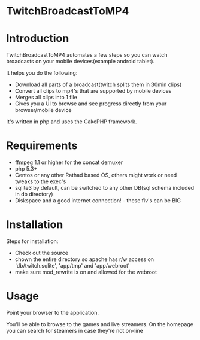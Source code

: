 TwitchBroadcastToMP4
====================

Introduction
=============
TwitchBroadcastToMP4 automates a few steps so you can watch broadcasts on your mobile devices(example android tablet).

It helps you do the following:
- Download all parts of a broadcast(twitch splits them in 30min clips)
- Convert all clips to mp4's that are supported by mobile devices
- Merges all clips into 1 file
- Gives you a UI to browse and see progress directly from your browser/mobile device

It's written in php and uses the CakePHP framework.

Requirements
============

- ffmpeg 1.1 or higher for the concat demuxer
- php 5.3+
- Centos or any other Rathad based OS, others might work or need tweaks to the exec's 
- sqlite3 by default, can be switched to any other DB(sql schema included in db directory)
- Diskspace and a good internet connection! - these flv's can be BIG

Installation
=============

Steps for installation:

- Check out the source
- chown the entire directory so apache has r/w access on 'db/twitch.sqlite', 'app/tmp' and 'app/webroot'
- make sure mod_rewrite is on and allowed for the webroot

Usage
=====

Point your browser to the application. 

You'll be able to browse to the games and live streamers.
On the homepage you can search for steamers in case they're not on-line